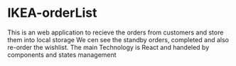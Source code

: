 # IKEA-orderList
This is an web application to recieve the orders from customers and store them into local storage 
We cen see the standby orders, completed and also re-order the wishlist.
The main Technology is React and handeled by components and states management
